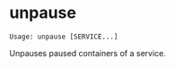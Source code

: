 <!--[metadata]>
+++
title = "unpause"
description = "Unpauses paused containers for a service."
keywords = ["fig, composition, compose, docker, orchestration, cli, unpause"]
[menu.main]
identifier="unpause.compose"
parent = "smn_compose_cli"
+++
<![end-metadata]-->

# unpause

```
Usage: unpause [SERVICE...]
```

Unpauses paused containers of a service.
